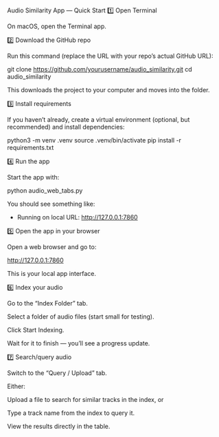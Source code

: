 Audio Similarity App — Quick Start
1️⃣ Open Terminal

On macOS, open the Terminal app.

2️⃣ Download the GitHub repo

Run this command (replace the URL with your repo’s actual GitHub URL):

git clone https://github.com/yourusername/audio_similarity.git
cd audio_similarity


This downloads the project to your computer and moves into the folder.

3️⃣ Install requirements

If you haven’t already, create a virtual environment (optional, but recommended) and install dependencies:

python3 -m venv .venv
source .venv/bin/activate
pip install -r requirements.txt

4️⃣ Run the app

Start the app with:

python audio_web_tabs.py


You should see something like:

* Running on local URL:  http://127.0.0.1:7860

5️⃣ Open the app in your browser

Open a web browser and go to:

http://127.0.0.1:7860


This is your local app interface.

6️⃣ Index your audio

Go to the “Index Folder” tab.

Select a folder of audio files (start small for testing).

Click Start Indexing.

Wait for it to finish — you’ll see a progress update.

7️⃣ Search/query audio

Switch to the “Query / Upload” tab.

Either:

Upload a file to search for similar tracks in the index, or

Type a track name from the index to query it.

View the results directly in the table.
